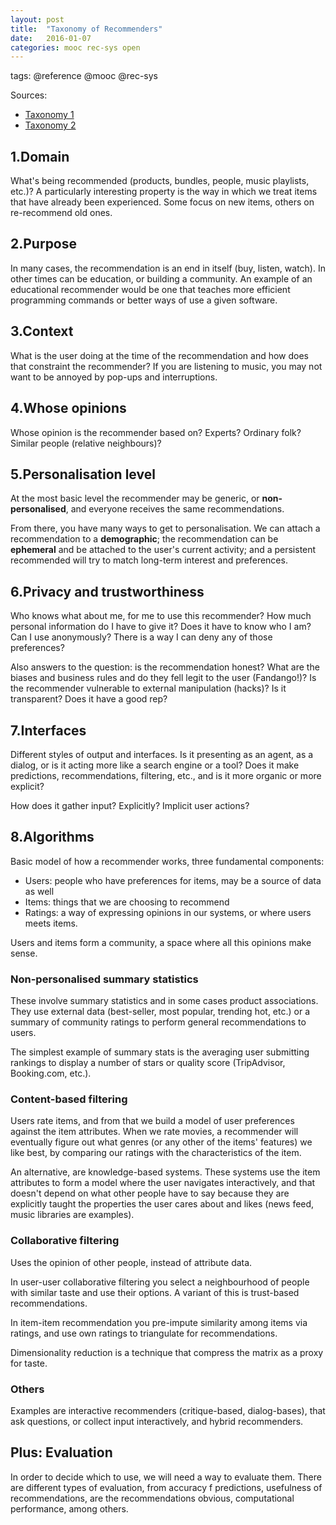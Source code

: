 ```yaml
---
layout: post
title:  "Taxonomy of Recommenders"
date:   2016-01-07
categories: mooc rec-sys open
---
```

tags: @reference @mooc @rec-sys

Sources:

* [Taxonomy 1](https://www.coursera.org/learn/recommender-systems/lecture/Bc5F3/taxonomy-of-recommender-systems)
* [Taxonomy 2](https://www.coursera.org/learn/recommender-systems/lecture/jUyr2/taxonomy-of-recommender-systems-continued)

## 1.Domain

What's being recommended (products, bundles, people, music playlists, etc.)? A particularly interesting property is the way in which we treat items that have already been experienced. Some focus on new items, others on re-recommend old ones.

## 2.Purpose

In many cases, the recommendation is an end in itself (buy, listen, watch). In other times can be education, or building a community. An example of an educational recommender would be one that teaches more efficient programming commands or better ways of use a given software.

## 3.Context

What is the user doing at the time of the recommendation and how does that constraint the recommender? If you are listening to music, you may not want to be annoyed by pop-ups and interruptions. 

## 4.Whose opinions

Whose opinion is the recommender based on? Experts? Ordinary folk? Similar people (relative neighbours)?

## 5.Personalisation level

At the most basic level the recommender may be generic, or **non-personalised**, and everyone receives the same recommendations.

From there, you have many ways to get to personalisation. We can attach a recommendation to a **demographic**; the recommendation can be **ephemeral** and be attached to the user's current activity; and a persistent recommended will try to match long-term interest and preferences.

## 6.Privacy and trustworthiness

Who knows what about me, for me to use this recommender? How much personal information do I have to give it? Does it have to know who I am? Can I use anonymously? There is a way I can deny any of those preferences?

Also answers to the question: is the recommendation honest? What are the biases and business rules and do they fell legit to the user (Fandango!)? Is the recommender vulnerable to external manipulation (hacks)? Is it transparent? Does it have a good rep? 

## 7.Interfaces

Different styles of output and interfaces. Is it presenting as an agent, as a dialog, or is it acting more like a search engine or a tool? Does it make predictions, recommendations, filtering, etc., and is it more organic or more explicit?

How does it gather input? Explicitly? Implicit user actions?

## 8.Algorithms

Basic model of how a recommender works, three fundamental components:

* Users: people who have preferences for items, may be a source of data as well
* Items: things that we are choosing to recommend
* Ratings: a way of expressing opinions in our systems, or where users meets items.

Users and items form a community, a space where all this opinions make sense.

### Non-personalised summary statistics

These involve summary statistics and in some cases product associations. They use external data (best-seller, most popular, trending hot, etc.) or a summary of community ratings to perform general recommendations to users.

The simplest example of summary stats is the averaging user submitting rankings to display a number of stars or quality score (TripAdvisor, Booking.com, etc.).

### Content-based filtering

Users rate items, and from that we build a model of user preferences against the item attributes. When we rate movies, a recommender will eventually figure out what genres (or any other of the items' features) we like best, by comparing our ratings with the characteristics of the item.

An alternative, are knowledge-based systems. These systems use the item attributes to form a model where the user navigates interactively, and that doesn't depend on what other people have to say because they are explicitly taught the properties the user cares about and likes (news feed, music libraries are examples).

### Collaborative filtering

Uses the opinion of other people, instead of attribute data.

In user-user collaborative filtering you select a neighbourhood of people with similar taste and use their options. A variant of this is trust-based recommendations.

In item-item recommendation you pre-impute similarity among items via ratings, and use own ratings to triangulate for recommendations.

Dimensionality reduction is a technique that compress the matrix as a proxy for taste.

### Others

Examples are interactive recommenders (critique-based, dialog-bases), that ask questions, or collect input interactively, and hybrid recommenders.

## Plus: Evaluation

In order to decide which to use, we will need a way to evaluate them. There are different types of evaluation, from accuracy f predictions, usefulness of recommendations, are the recommendations obvious, computational performance, among others.